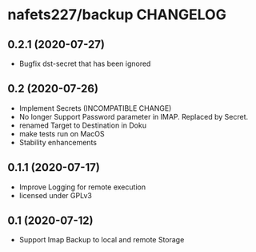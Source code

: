 # nafets227/backup CHANGELOG

## 0.2.1 (2020-07-27)
* Bugfix dst-secret that has been ignored

## 0.2 (2020-07-26)
* Implement Secrets (INCOMPATIBLE CHANGE)
* No longer Support Password parameter in IMAP. Replaced by Secret.
* renamed Target to Destination in Doku
* make tests run on MacOS
* Stability enhancements

## 0.1.1 (2020-07-17)
* Improve Logging for remote execution
* licensed under GPLv3

## 0.1 (2020-07-12)
* Support Imap Backup to local and remote Storage

